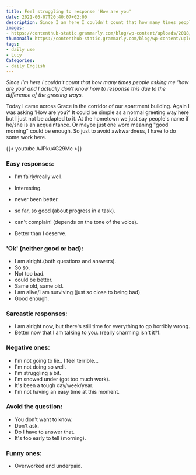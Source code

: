 ```yaml
---
title: Feel struggling to response 'How are you'
date: 2021-06-07T20:40:07+02:00
description: Since I am here I couldn't count that how many times people asking me 'how are you' and I actually don't know how to response this due to the difference of the greeting ways.
images:
- https://contenthub-static.grammarly.com/blog/wp-content/uploads/2018/06/how-are-you-doing.jpg
thumbnail: https://contenthub-static.grammarly.com/blog/wp-content/uploads/2018/06/how-are-you-doing.jpg
tags:
- daily use
- Lucy
Categories:
- daily English
---
```


*Since I'm here I couldn't count that how many times people asking me 'how are you' and I actually don't know how to response this due to the difference of the greeting ways.*

Today I came across Grace in the corridor of our apartment building. Again I was asking 'How are you?' It could be simple as a normal greeting way here but I just not be adapted to it. At the hometown we just say people's name if he/she is an acquaintance. Or maybe just one word meaning "good morning" could be enough. So just to avoid awkwardness, I have to do some work here.

{{< youtube AJPku4G29Mc >}}

### Easy responses:
* I'm fairly/really well.

* Interesting.
* never been better.
* so far, so good (about progress in a task).
* can't complain! (depends on the tone of the voice).
* Better than I deserve.

### 'Ok' (neither good or bad):
* I am alright.(both questions and answers).
* So so.
* Not too bad.
* could be better.
* Same old, same old.
* I am alive/I am surviving (just so close to being bad)
* Good enough.

### Sarcastic responses:
* I am alright now, but there's still time for everything to go horribly wrong.
* Better now that I am talking to you. (really charming isn't it?).

### Negative ones:
* I'm not going to lie.. I feel terrible...
* I'm not doing so well.
* I'm struggling a bit.
* I'm snowed under (got too much work).
* It's been a tough day/week/year.
* I'm not having an easy time at this moment.

### Avoid the question:
* You don't want to know.
* Don't ask.
* Do I have to answer that.
* It's too early to tell (morning).

### Funny ones:
* Overworked and underpaid.
